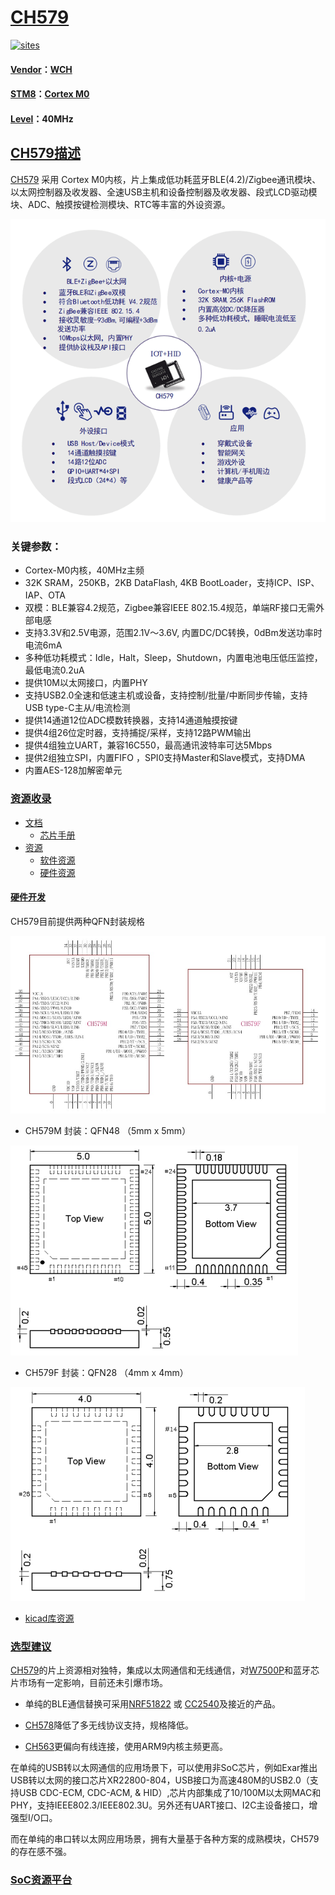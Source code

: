 ﻿# [CH579](https://github.com/sochub/CH579)

[![sites](http://182.61.61.133/link/resources/docs.png)](https://stop.stops.top) 

#### [Vendor](https://github.com/sochub/Vendor)：[WCH](https://github.com/sochub/WCH)
#### [STM8](https://github.com/sochub/STM8)：[Cortex M0](https://github.com/sochub/CM0) 
#### [Level](https://github.com/sochub/Level)：40MHz 

## [CH579描述](https://github.com/sochub/CH579/wiki) 

[CH579](https://github.com/sochub/CH579) 采用 Cortex M0内核，片上集成低功耗蓝牙BLE(4.2)/Zigbee通讯模块、以太网控制器及收发器、全速USB主机和设备控制器及收发器、段式LCD驱动模块、ADC、触摸按键检测模块、RTC等丰富的外设资源。

[![sites](docs/CH579.png)](http://www.wch.cn/products/CH579.html) 

### 关键参数：

* Cortex-M0内核，40MHz主频
* 32K SRAM，250KB，2KB DataFlash, 4KB BootLoader，支持ICP、ISP、IAP、OTA
* 双模：BLE兼容4.2规范，Zigbee兼容IEEE 802.15.4规范，单端RF接口无需外部电感
* 支持3.3V和2.5V电源，范围2.1V～3.6V, 内置DC/DC转换，0dBm发送功率时电流6mA
* 多种低功耗模式：Idle，Halt，Sleep，Shutdown，内置电池电压低压监控，最低电流0.2uA
* 提供10M以太网接口，内置PHY
* 支持USB2.0全速和低速主机或设备，支持控制/批量/中断同步传输，支持USB type-C主从/电流检测
* 提供14通道12位ADC模数转换器，支持14通道触摸按键
* 提供4组26位定时器，支持捕捉/采样，支持12路PWM输出
* 提供4组独立UART，兼容16C550，最高通讯波特率可达5Mbps
* 提供2组独立SPI，内置FIFO ，SPI0支持Master和Slave模式，支持DMA
* 内置AES-128加解密单元

### [资源收录](https://github.com/sochub/CH579)

* [文档](docs/) 
    * [芯片手册](docs/) 
* [资源](src/) 
    * [软件资源](src/software) 
    * [硬件资源](src/hardware) 

#### [硬件开发](https://github.com/sochub/CH579)

CH579目前提供两种QFN封装规格

[![sites](docs/CH579.jpg)](http://www.wch.cn/products/CH579.html) 

* CH579M 封装：QFN48 （5mm x 5mm）

[![sites](docs/CH579-48.png)](http://www.qitas.cn)

* CH579F 封装：QFN28 （4mm x 4mm）

[![sites](docs/CH579-28.png)](http://www.qitas.cn)

* [kicad库资源](src/kicad/)

### [选型建议](https://github.com/sochub)

[CH579](https://github.com/sochub/CH579)的片上资源相对独特，集成以太网通信和无线通信，对[W7500P](https://github.com/sochub/W7500P)和蓝牙芯片市场有一定影响，目前还未引爆市场。

* 单纯的BLE通信替换可采用[NRF51822](https://github.com/sochub/NRF51822) 或 [CC2540](https://github.com/sochub/CC2540)及接近的产品。

* [CH578](https://github.com/sochub/CH578)降低了多无线协议支持，规格降低。
* [CH563](https://github.com/sochub/CH563)更偏向有线连接，使用ARM9内核主频更高。

在单纯的USB转以太网通信的应用场景下，可以使用非SoC芯片，例如Exar推出USB转以太网的接口芯片XR22800-804，USB接口为高速480M的USB2.0（支持USB CDC-ECM, CDC-ACM, & HID）,芯片内部集成了10/100M以太网MAC和PHY，支持IEEE802.3/IEEE802.3U。另外还有UART接口、I2C主设备接口，增强型I/O口。

而在单纯的串口转以太网应用场景，拥有大量基于各种方案的成熟模块，CH579的存在感不强。

###  [SoC资源平台](http://www.qitas.cn)
